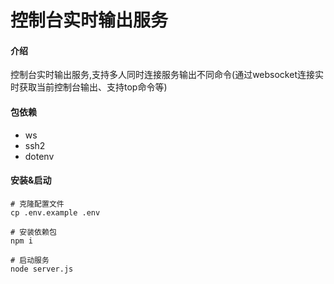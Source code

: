 # 控制台实时输出服务

#### 介绍
控制台实时输出服务,支持多人同时连接服务输出不同命令(通过websocket连接实时获取当前控制台输出、支持top命令等)

#### 包依赖
 - ws
 - ssh2
 - dotenv

#### 安装&启动
```shell
# 克隆配置文件
cp .env.example .env

# 安装依赖包
npm i

# 启动服务
node server.js
```